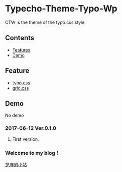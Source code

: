 # Typecho-Theme-Typo-Wp

CTW is the theme of the typo.css style

## Contents
* [Features](#features)
* [Demo](#demo)

## Feature
* [typo.css](https://typo.sofi.sh/)
* [grid.css](http://ccizm.me)
## Demo

No demo

### 2017-06-12 Ver.0.1.0
1. First version.

### Welcome to my blog！

[芝麻的小站](http://ccizm.me)
